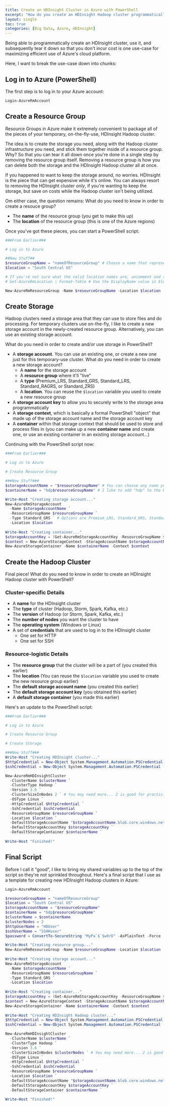 ```yaml
---
title: Create an HDInsight Cluster in Azure with PowerShell
excerpt: "How do you create an HDInsight Hadoop cluster programmatically in Azure with PowerShell? Here, I walk through what you need to know and provide a sample script."
layout: single
toc: true
categories: [Big Data, Azure, HDInsight]
---
```

Being able to programmatically create an HDInsight cluster, use it, and subsequently tear it down so that you don't incur cost is one use-case for maximizing efficient use of Azure's cloud platform.

Here, I want to break the use-case down into chunks:

## Log in to Azure (PowerShell)
The first step is to log in to your Azure account:

```powershell
Login-AzureRmAccount
```

## Create a Resource Group
Resource Groups in Azure make it extremely convenient to package all of the pieces of your temporary, on-the-fly-use, HDInsight Hadoop cluster.  

The idea is to create the storage you need, along with the Hadoop cluster infrastructure you need, and stick them together inside of a resource group. Why? So that you can tear it all down once you're done in a single step by removing the resource group itself. Removing a resource group is how you can delete both the storage and the HDInsight Hadoop cluster all at once.

If you happened to want to keep the storage around, no worries.  HDInsight is the piece that can get expensive while it's online.  You can always resort to removing the HDInsight cluster *only*, if you're wanting to keep the storage, but save on costs while the Hadoop cluster isn't being utilized.

Om either case, the question remains:  What do you need to know in order to create a resouce group?

* The **name** of the resource group (you get to make this up)
* The **location** of the resource group (this is one of the Azure regions)

Once you've got these pieces, you can start a PowerShell script:

```powershell
###From Earlier###

# Log in to Azure

##New Stuff##
$resourceGroupName = "nameOfResourceGroup" # Choose a name that represents what the group contains
$location = "South Central US"

# If you're not sure what the valid location names are, uncomment and run the line below.
# Get-AzureRmLocation | Format-Table # Use the DisplayName value in $location above.

New-AzureRmResourceGroup -Name $resourceGroupName -Location $location
```

## Create Storage
Hadoop clusters need a storage area that they can use to store files and do processing.  For temporary clusters use on-the-fly, I like to create a new storage account in the newly-created resource group.  Alternatively, you can use an existing storage account.

What do you need in order to create and/or use storage in PowerShell?

* A **storage account**.  You can use an existing one, or create a new one just for this temporary-use cluster.  What do you need in order to create a new storage account?
  * A **name** for the storage account
  * A **resource group** where it'll "live"
  * A **type** (Premium_LRS, Standard_GRS, Standard_LRS, Standard_RAGRS, or Standard_ZRS)
  * A **location**.  You can reuse the `$location` variable you used to create a new resource group
* A **storage account key** to allow you to securely write to the storage area programmatically
* A **storage context**, which is basically a formal PowerShell "object" that made up of the storage account name and the storage account key
* A **container** within that storage context that should be used to store and process files in (you can make up a new **container name** and create one, or use an existing container in an existing storage account...)

Continuing with the PowerShell script now:

```powershell
###From Earlier###

# Log in to Azure

# Create Resource Group

###New Stuff###
$storageAccountName = "$resourceGroupName" # You can choose any name you want - I name mine the same as my resource group for convenience
$containerName = "hdp$resourceGroupName" # I like to add "hdp" to the beginning of the resource group name

Write-Host "Creating storage account..."
New-AzureRmStorageAccount 
  -Name $storageAccountName `
  -ResourceGroupName $resourceGroupName `
  -Type Standard_GRS ` # Options are Premium_LRS, Standard_GRS, Standard_LRS, Standard_RAGRS, and Standard_ZRS
  -Location $location
 
Write-Host "Creating container..."
$storageAccountKey = (Get-AzureRmStorageAccountKey -ResourceGroupName $resourceGroupName -Name $storageAccountName).Value[0]
$context = New-AzureStorageContext -StorageAccountName $storageAccountName -StorageAccountKey $storageAccountKey
New-AzureStorageContainer -Name $containerName -Context $context
```
## Create the Hadoop Cluster
Final piece!  What do you need to know in order to create an HDInsight Hadoop cluster with PowerShell?

### Cluster-specific Details
* A **name** for the HDInsight cluster 
* The **type** of cluster (Hadoop, Storm, Spark, Kafka, etc.)
* The **version** of Hadoop (or Storm, Spark, Kafka, etc.)
* The **number of nodes** you want the cluster to have
* The **operating system** (Windows or Linux)
* A set of **credentials** that are used to log in to the HDInsight cluster
  * One set for HTTP
  * One set for SSH
  
### Resource-logistic Details
* The **resource group** that the cluster will be a part of (you created this earlier)
* The **location** (You can reuse the `$location` variable you used to create the new resource group earlier)
* The **default storage account name** (you created this earlier)
* The **default storage account key** (you obtained this earlier)
* A **default storage container** (you made this earlier)

Here's an update to the PowerShell script:
```powershell
###From Earlier###

# Log in to Azure

# Create Resource Group

# Create Storage

###New Stuff###
Write-Host "Creating HDInsight cluster..."
$httpCredential = New-Object System.Management.Automation.PSCredential ($httpUserName, $password)
$sshCredential = New-Object System.Management.Automation.PSCredential ($sshUserName, $password)

New-AzureRmHDInsightCluster 
  -ClusterName $clusterName `
  -ClusterType Hadoop `
  -Version 3.6 `
  -ClusterSizeInNodes 2 ` # You may need more... 2 is good for practicing
  -OSType Linux `
  -HttpCredential $httpCredential `
  -SshCredential $sshCredential
  -ResourceGroupName $resourceGroupName `
  -Location $location `
  -DefaultStorageAccountName "$storageAccountName.blob.core.windows.net" `
  -DefaultStorageAccountKey $storageAccountKey `
  -DefaultStorageContainer $containerName `
 
Write-Host "Finished!"
```

## Final Script
Before I call it "good", I like to bring my shared variables up to the top of the script so they're not sprinkled throughout.  Here's a final script that I use as a template for creating new HDInsight Hadoop clusters in Azure:

```powershell
Login-AzureRmAccount

$resourceGroupName = "nameOfResourceGroup"
$location = "South Central US"
$storageAccountName = "$resourceGroupName"
$containerName = "hdp$resourceGroupName"
$clusterName = $containerName
$clusterNodes = 2
$httpUserName = "HDUser"
$sshUserName = "SSHHuser"
$password = ConvertTo-SecureString "MyPa`$`$w0rD" -AsPlainText -Force

Write-Host "Creating resource group..."
New-AzureRmResourceGroup -Name $resourceGroupName -Location $location
 
Write-Host "Creating storage account..."
New-AzureRmStorageAccount 
  -Name $storageAccountName `
  -ResourceGroupName $resourceGroupName `
  -Type Standard_GRS `
  -Location $location
 
Write-Host "Creating container..."
$storageAccountKey = (Get-AzureRmStorageAccountKey -ResourceGroupName $resourceGroupName -Name $storageAccountName).Value[0]
$context = New-AzureStorageContext -StorageAccountName $storageAccountName -StorageAccountKey $storageAccountKey
New-AzureStorageContainer -Name $containerName -Context $context
 
Write-Host "Creating HDInsight Hadoop cluster..."
$httpCredential = New-Object System.Management.Automation.PSCredential ($httpUserName, $password)
$sshCredential = New-Object System.Management.Automation.PSCredential ($sshUserName, $password)

New-AzureRmHDInsightCluster 
  -ClusterName $clusterName `
  -ClusterType Hadoop `
  -Version 3.6 `
  -ClusterSizeInNodes $clusterNodes ` # You may need more... 2 is good for practicing
  -OSType Linux `
  -HttpCredential $httpCredential `
  -SshCredential $sshCredential
  -ResourceGroupName $resourceGroupName `
  -Location $location `
  -DefaultStorageAccountName "$storageAccountName.blob.core.windows.net" `
  -DefaultStorageAccountKey $storageAccountKey `
  -DefaultStorageContainer $containerName `
 
Write-Host "Finished!"
```
